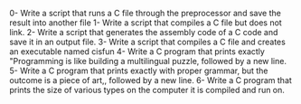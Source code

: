 0-	Write a script that runs a C file through the preprocessor and save the result into another file
1-	Write a script that compiles a C file but does not link.
2-	Write a script that generates the assembly code of a C code and save it in an output file.
3-	Write a script that compiles a C file and creates an executable named cisfun
4-	Write a C program that prints exactly "Programming is like building a multilingual puzzle, followed by a new line.
5-	Write a C program that prints exactly with proper grammar, but the outcome is a piece of art,, followed by a new line.
6-	Write a C program that prints the size of various types on the computer it is compiled and run on.

